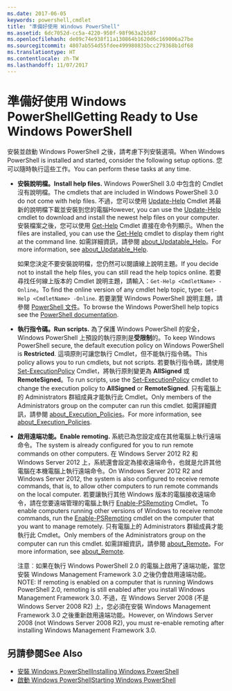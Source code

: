 ```yaml
---
ms.date: 2017-06-05
keywords: powershell,cmdlet
title: "準備好使用 Windows PowerShell"
ms.assetid: 6dc7052d-cc5a-4220-950f-98f963a2b587
ms.openlocfilehash: de09c74e938f11a130864b1620d6c169006a27be
ms.sourcegitcommit: 4807ab554d55fdee499980835bcc279368b1df68
ms.translationtype: HT
ms.contentlocale: zh-TW
ms.lasthandoff: 11/07/2017
---
```

# <a name="getting-ready-to-use-windows-powershell"></a><span data-ttu-id="32d57-103">準備好使用 Windows PowerShell</span><span class="sxs-lookup"><span data-stu-id="32d57-103">Getting Ready to Use Windows PowerShell</span></span>
<span data-ttu-id="32d57-104">安裝並啟動 Windows PowerShell 之後，請考慮下列安裝選項。</span><span class="sxs-lookup"><span data-stu-id="32d57-104">When Windows PowerShell is installed and started, consider the following setup options.</span></span> <span data-ttu-id="32d57-105">您可以隨時執行這些工作。</span><span class="sxs-lookup"><span data-stu-id="32d57-105">You can perform these tasks at any time.</span></span>

- <span data-ttu-id="32d57-106">**安裝說明檔。**</span><span class="sxs-lookup"><span data-stu-id="32d57-106">**Install help files.**</span></span> <span data-ttu-id="32d57-107">Windows PowerShell 3.0 中包含的 Cmdlet 沒有說明檔。</span><span class="sxs-lookup"><span data-stu-id="32d57-107">The cmdlets that are included in Windows PowerShell 3.0 do not come with help files.</span></span> <span data-ttu-id="32d57-108">不過，您可以使用 [Update-Help](/powershell/module/microsoft.powershell.core/update-help) Cmdlet 將最新的說明檔下載並安裝到您的電腦</span><span class="sxs-lookup"><span data-stu-id="32d57-108">However, you can use the [Update-Help](/powershell/module/microsoft.powershell.core/update-help) cmdlet to download and install the newest help files on your computer.</span></span> <span data-ttu-id="32d57-109">安裝檔案之後，您可以使用 [Get-Help](/powershell/module/microsoft.powershell.core/get-help) Cmdlet 直接在命令列顯示。</span><span class="sxs-lookup"><span data-stu-id="32d57-109">When the files are installed, you can use the [Get-Help](/powershell/module/microsoft.powershell.core/get-help) cmdlet to display them right at the command line.</span></span> <span data-ttu-id="32d57-110">如需詳細資訊，請參閱 [about_Updatable_Help](/powershell/module/microsoft.powershell.core/about/about_execution_policies)。</span><span class="sxs-lookup"><span data-stu-id="32d57-110">For more information, see [about_Updatable_Help](/powershell/module/microsoft.powershell.core/about/about_execution_policies).</span></span>

    <span data-ttu-id="32d57-111">如果您決定不要安裝說明檔，您仍然可以閱讀線上說明主題。</span><span class="sxs-lookup"><span data-stu-id="32d57-111">If you decide not to install the help files, you can still read the help topics online.</span></span> <span data-ttu-id="32d57-112">若要尋找任何線上版本的 Cmdlet 說明主題，請輸入：`Get-Help <CmdletName> -Online`。</span><span class="sxs-lookup"><span data-stu-id="32d57-112">To find the online version of any cmdlet help topic, type: `Get-Help <CmdletName> -Online`.</span></span> <span data-ttu-id="32d57-113">若要瀏覽 Windows PowerShell 說明主題，請參閱 [PowerShell 文件](/powershell/scripting)。</span><span class="sxs-lookup"><span data-stu-id="32d57-113">To browse the Windows PowerShell help topics see the [PowerShell documentation](/powershell/scripting).</span></span>

- <span data-ttu-id="32d57-114">**執行指令碼。**</span><span class="sxs-lookup"><span data-stu-id="32d57-114">**Run scripts.**</span></span> <span data-ttu-id="32d57-115">為了保護 Windows PowerShell 的安全，Windows PowerShell 上預設的執行原則是**受限制**的。</span><span class="sxs-lookup"><span data-stu-id="32d57-115">To keep Windows PowerShell secure, the default execution policy on Windows PowerShell is **Restricted**.</span></span> <span data-ttu-id="32d57-116">這項原則可讓您執行 Cmdlet，但不能執行指令碼。</span><span class="sxs-lookup"><span data-stu-id="32d57-116">This policy allows you to run cmdlets, but not scripts.</span></span> <span data-ttu-id="32d57-117">若要執行指令碼，請使用 [Set-ExecutionPolicy](/powershell/module/microsoft.powershell.security/set-executionpolicy) Cmdlet，將執行原則變更為 **AllSigned** 或 **RemoteSigned**。</span><span class="sxs-lookup"><span data-stu-id="32d57-117">To run scripts, use the [Set-ExecutionPolicy](/powershell/module/microsoft.powershell.security/set-executionpolicy) cmdlet to change the execution policy to **AllSigned** or **RemoteSigned**.</span></span> <span data-ttu-id="32d57-118">只有電腦上的 Administrators 群組成員才能執行此 Cmdlet。</span><span class="sxs-lookup"><span data-stu-id="32d57-118">Only members of the Administrators group on the computer can run this cmdlet.</span></span> <span data-ttu-id="32d57-119">如需詳細資訊，請參閱 [about_Execution_Policies](/powershell/module/microsoft.powershell.core/about/about_execution_policies)。</span><span class="sxs-lookup"><span data-stu-id="32d57-119">For more information, see [about_Execution_Policies](/powershell/module/microsoft.powershell.core/about/about_execution_policies).</span></span>

- <span data-ttu-id="32d57-120">**啟用遠端功能。**</span><span class="sxs-lookup"><span data-stu-id="32d57-120">**Enable remoting.**</span></span> <span data-ttu-id="32d57-121">系統已為您設定成在其他電腦上執行遠端命令。</span><span class="sxs-lookup"><span data-stu-id="32d57-121">The system is already configured for you to run remote commands on other computers.</span></span> <span data-ttu-id="32d57-122">在 Windows Server 2012 R2 和 Windows Server 2012 上，系統還會設定為接收遠端命令，也就是允許其他電腦在本機電腦上執行遠端命令。</span><span class="sxs-lookup"><span data-stu-id="32d57-122">On Windows Server 2012 R2 and Windows Server 2012, the system is also configured to receive remote commands, that is, to allow other computers to run remote commands on the local computer.</span></span> <span data-ttu-id="32d57-123">若要讓執行其他 Windows 版本的電腦接收遠端命令，請在您要遠端管理的電腦上執行 [Enable-PSRemoting](/powershell/module/microsoft.powershell.core/enable-psremoting) Cmdlet。</span><span class="sxs-lookup"><span data-stu-id="32d57-123">To enable computers running other versions of Windows to receive remote commands, run the [Enable-PSRemoting](/powershell/module/microsoft.powershell.core/enable-psremoting) cmdlet on the computer that you want to manage remotely.</span></span> <span data-ttu-id="32d57-124">只有電腦上的 Administrators 群組成員才能執行此 Cmdlet。</span><span class="sxs-lookup"><span data-stu-id="32d57-124">Only members of the Administrators group on the computer can run this cmdlet.</span></span> <span data-ttu-id="32d57-125">如需詳細資訊，請參閱 [about_Remote](/powershell/module/microsoft.powershell.core/about/about_remote)。</span><span class="sxs-lookup"><span data-stu-id="32d57-125">For more information, see [about_Remote](/powershell/module/microsoft.powershell.core/about/about_remote).</span></span>

    <span data-ttu-id="32d57-126">注意︰如果在執行 Windows PowerShell 2.0 的電腦上啟用了遠端功能，當您安裝 Windows Management Framework 3.0 之後仍會啟用遠端功能。</span><span class="sxs-lookup"><span data-stu-id="32d57-126">NOTE: If remoting is enabled on a computer that is running Windows PowerShell 2.0, remoting is still enabled after you install Windows Management Framework 3.0.</span></span> <span data-ttu-id="32d57-127">不過，在 Windows Server 2008 (不是 Windows Server 2008 R2) 上，您必須在安裝 Windows Management Framework 3.0 之後重新啟用遠端功能。</span><span class="sxs-lookup"><span data-stu-id="32d57-127">However, on Windows Server 2008 (not Windows Server 2008 R2), you must re-enable remoting after installing Windows Management Framework 3.0.</span></span>

## <a name="see-also"></a><span data-ttu-id="32d57-128">另請參閱</span><span class="sxs-lookup"><span data-stu-id="32d57-128">See Also</span></span>
- [<span data-ttu-id="32d57-129">安裝 Windows PowerShell</span><span class="sxs-lookup"><span data-stu-id="32d57-129">Installing Windows PowerShell</span></span>](../setup/Installing-Windows-PowerShell.md)
- [<span data-ttu-id="32d57-130">啟動 Windows PowerShell</span><span class="sxs-lookup"><span data-stu-id="32d57-130">Starting Windows PowerShell</span></span>](/powershell/scripting/setup/starting-windows-powershell)

